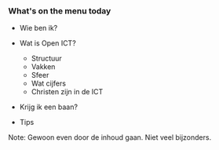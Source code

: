 ### What's on the menu today

- Wie ben ik?
- Wat is Open ICT?
  - Structuur
  - Vakken
  - Sfeer
  - Wat cijfers
  - Christen zijn in de ICT

- Krijg ik een baan?
- Tips

Note:
Gewoon even door de inhoud gaan. Niet veel bijzonders.
